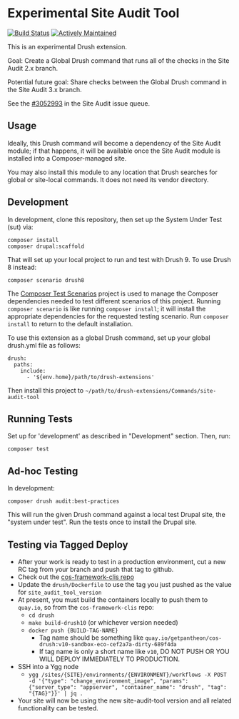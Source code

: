 Experimental Site Audit Tool
============================

[![Build Status](https://travis-ci.org/pantheon-systems/site-audit-tool.svg?branch=master)](https://travis-ci.org/pantheon-systems/site-audit-tool)
[![Actively Maintained](https://img.shields.io/badge/Pantheon-Actively_Maintained-yellow?logo=pantheon&color=FFDC28)](https://pantheon.io/docs/oss-support-levels#actively-maintained-support)


This is an experimental Drush extension.

Goal: Create a Global Drush command that runs all of the checks in the Site Audit 2.x branch.

Potential future goal: Share checks between the Global Drush command in the Site Audit 3.x branch.

See the [#3052993](https://www.drupal.org/project/site_audit/issues/3052993) in the Site Audit issue queue.

Usage
-----

Ideally, this Drush command will become a dependency of the Site Audit module; if that happens, it will be available once the Site Audit module is installed into a Composer-managed site.

You may also install this module to any location that Drush searches for global or site-local commands. It does not need its vendor directory.

Development
-----------

In development, clone this repository, then set up the System Under Test (sut) via:
```
composer install
composer drupal:scaffold
```
That will set up your local project to run and test with Drush 9. To use Drush 8 instead:
```
composer scenario drush8
```
The [Composer Test Scenarios](https://github.com/g1a/composer-test-scenarios) project is used to manage the Composer dependencies needed to test different scenarios of this project. Running `composer scenario` is like running `composer install`; it will install the appropriate dependencies for the requested testing scenario. Run `composer install` to return to the default installation.

To use this extension as a global Drush command, set up your global drush.yml file as follows:


```
drush:
  paths:
    include:
      - '${env.home}/path/to/drush-extensions'
```

Then install this project to `~/path/to/drush-extensions/Commands/site-audit-tool`

Running Tests
-------------

Set up for 'development' as described in "Development" section. Then, run:
```
composer test
```

Ad-hoc Testing
--------------

In development:
```
composer drush audit:best-practices
```
This will run the given Drush command against a local test Drupal site, the "system under test". Run the tests once to install the Drupal site.


Testing via Tagged Deploy
-------------------------

* After your work is ready to test in a production environment, cut a new RC tag from your branch and push that tag to github.
* Check out the [cos-framework-clis repo](https://github.com/pantheon-systems/cos-framework-clis/)
* Update the `drush/Dockerfile` to use the tag you just pushed as the value for `site_audit_tool_version`
* At present, you must build the containers locally to push them to `quay.io`, so from the `cos-framework-clis` repo:
  * `cd drush`
  * `make build-drush10` (or whichever version needed)
  * `docker push {BUILD-TAG-NAME}`
    * Tag name should be something like `quay.io/getpantheon/cos-drush:v10-sandbox-eco-cef2a7a-dirty-689f4da`
    * If tag name is only a short name like `v10`, DO NOT PUSH OR YOU WILL DEPLOY IMMEDIATELY TO PRODUCTION.
* SSH into a Ygg node
  * `ygg /sites/{SITE}/environments/{ENVIRONMENT}/workflows -X POST -d '{"type": "change_environment_image", "params": {"server_type": "appserver", "container_name": "drush", "tag": "{TAG}"}}' | jq .`
* Your site will now be using the new site-audit-tool version and all related functionality can be tested.

